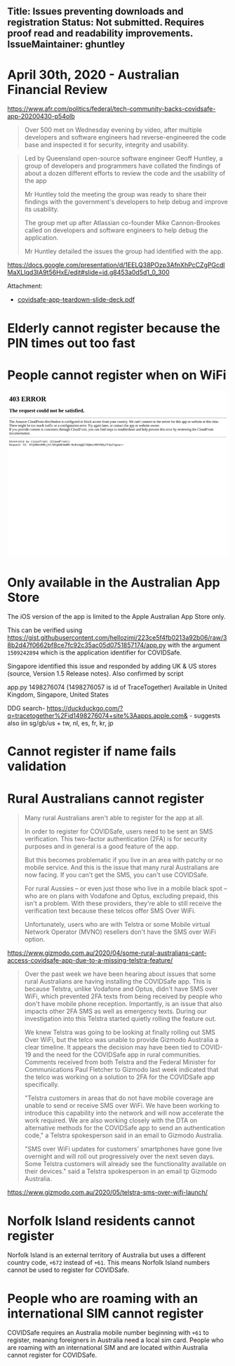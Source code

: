 Title: Issues preventing downloads and registration
Status: Not submitted. Requires proof read and readability improvements.
IssueMaintainer: ghuntley
---


# April 30th, 2020 - Australian Financial Review

https://www.afr.com/politics/federal/tech-community-backs-covidsafe-app-20200430-p54olb

<!-- 
<img src="tech-gurus-inspected-the-covidsafe-app.png" width="100%"/>
-->

> Over 500 met on Wednesday evening by video, after multiple developers and software engineers had reverse-engineered the code base and inspected it for security, integrity and usability.

<?# YouTube U3dN99ljgD4 /?>

> Led by Queensland open-source software engineer Geoff Huntley, a group of developers and programmers have collated the findings of about a dozen different efforts to review the code and the usability of the app
>
> Mr Huntley told the meeting the group was ready to share their findings with the government's developers to help debug and improve its usability.
>
> The group met up after Atlassian co-founder Mike Cannon-Brookes called on developers and software engineers to help debug the application.
>
> Mr Huntley detailed the issues the group had identified with the app.

https://docs.google.com/presentation/d/1EELQ38POzp3AfnXhPcCZgPGcdlMaXLIqd3IA9t56HxE/edit#slide=id.g8453a0d5d1_0_300


Attachment:
- <a href="covidsafe-app-teardown-slide-deck.pdf">covidsafe-app-teardown-slide-deck.pdf</a>

# Elderly cannot register because the PIN times out too fast

<?# Twitter 1258874352864342016 /?>
<?# Twitter 1259072590959669249 /?>

# People cannot register when on WiFi

![](cloudfront-blocking-australians.png)

<?# Twitter 1254756428994146305 /?>
<?# Twitter 1254778371180883968 /?>

<?# Twitter 1254910471972380672 /?>
<?# Twitter 1254717778809913345 /?>
<?# Twitter 1254714439997091848 /?>
<?# Twitter 1254687792841371650 /?>

# Only available in the Australian App Store

The iOS version of the app is limited to the Apple Australian App Store only.

This can be verified using https://gist.githubusercontent.com/hellozimi/223ce5f4fb0213a92b06/raw/38b2d47f0662bf8ce7fc92c35ac05d0751857174/app.py with the argument `1509242894` which is the application identifier for COVIDSafe.

Singapore identified this issue and responded by adding UK & US stores (source, Version 1.5 Release notes).
Also confirmed by script

app.py 1498276074 (1498276057 is id of TraceTogether)
Available in United Kingdom, Singapore, United States

DDG search- https://duckduckgo.com/?q=tracetogether%2Fid1498276074+site%3Aapps.apple.com& - suggests also iin sg/gb/us + tw, nl, es, fr, kr, jp


<?# Twitter 1254952458310176768 /?>
<?# Twitter 1254952008424894465 /?>

# Cannot register if name fails validation

<?# Twitter 1254818517242675202 /?>

# Rural Australians cannot register

<?# Twitter 1254499854245433344 /?>
<?# Twitter 1255606745725931520 /?>

> Many rural Australians aren't able to register for the app at all.
> 
> In order to register for COVIDSafe, users need to be sent an SMS verification. This two-factor authentication (2FA) is for security purposes and in general is a good feature of the app.
> 
> But this becomes problematic if you live in an area with patchy or no mobile service. And this is the issue that many rural Australians are now facing. If you can't get the SMS, you can't use COVIDSafe.
> 
> For rural Aussies – or even just those who live in a mobile black spot – who are on plans with Vodafone and Optus, excluding prepaid, this isn't a problem. With these providers, they're able to still receive the verification text because these telcos offer SMS Over WiFi.
> 
> Unfortunately, users who are with Telstra or some Mobile virtual Network Operator (MVNO) resellers don't have the SMS over WiFi option.

https://www.gizmodo.com.au/2020/04/some-rural-australians-cant-access-covidsafe-app-due-to-a-missing-telstra-feature/


> Over the past week we have been hearing about issues that some rural Australians are having installing the COVIDSafe app. This is because Telstra, unlike Vodafone and Optus, didn't have SMS over WiFi, which prevented 2FA texts from being received by people who don't have mobile phone reception. Importantly, is an issue that also impacts other 2FA SMS as well as emergency texts. During our investigation into this Telstra started quietly rolling the feature out.
>
> We knew Telstra was going to be looking at finally rolling out SMS Over WiFi, but the telco was unable to provide Gizmodo Australia a clear timeline. It appears the decision may have been tied to COVID-19 and the need for the COVIDSafe app in rural communities. Comments received from both Telstra and the Federal Minister for Communications Paul Fletcher to Gizmodo last week indicated that the telco was working on a solution to 2FA for the COVIDSafe app specifically.
> 
> "Telstra customers in areas that do not have mobile coverage are unable to send or receive SMS over WiFi. We have been working to introduce this capability into the network and will now accelerate the work required. We are also working closely with the DTA on alternative methods for the COVIDSafe app to send an authentication code," a Telstra spokesperson said in an email to Gizmodo Australia.
>
> "SMS over WiFi updates for customers’ smartphones have gone live overnight and will roll out progressively over the next seven days. Some Telstra customers will already see the functionality available on their devices." said a Telstra spokesperson in an email tp Gizmodo Australia.

https://www.gizmodo.com.au/2020/05/telstra-sms-over-wifi-launch/

<?# Twitter 1257902961780387840 /?>


# Norfolk Island residents cannot register

Norfolk Island is an external territory of Australia but uses a different country code, `+672` instead of `+61`. This means Norfolk Island numbers cannot be used to register for COVIDSafe.

# People who are roaming with an international SIM cannot register

COVIDSafe requires an Australia mobile number beginning with `+61` to register, meaning foreigners in Australia need a local sim card. People who are roaming with an international SIM and are located within Australia cannot register for COVIDSafe.





